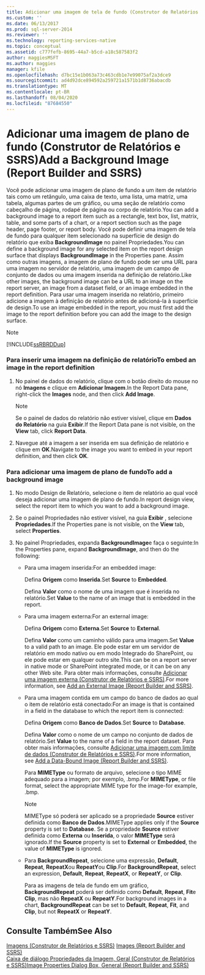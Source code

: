```yaml
---
title: Adicionar uma imagem de tela de fundo (Construtor de Relatórios e SSRS) | Microsoft Docs
ms.custom: ''
ms.date: 06/13/2017
ms.prod: sql-server-2014
ms.reviewer: ''
ms.technology: reporting-services-native
ms.topic: conceptual
ms.assetid: c777fefb-8695-44a7-b5cd-a18c587583f2
author: maggiesMSFT
ms.author: maggies
manager: kfile
ms.openlocfilehash: d7bc15e1b063a73c463cdb1e7e99075af2a3dce9
ms.sourcegitcommit: ad4d92dce894592a259721a1571b1d8736abacdb
ms.translationtype: MT
ms.contentlocale: pt-BR
ms.lasthandoff: 08/04/2020
ms.locfileid: "87684550"
---
```

# <a name="add-a-background-image-report-builder-and-ssrs"></a><span data-ttu-id="01ada-102">Adicionar uma imagem de plano de fundo (Construtor de Relatórios e SSRS)</span><span class="sxs-lookup"><span data-stu-id="01ada-102">Add a Background Image (Report Builder and SSRS)</span></span>
  <span data-ttu-id="01ada-103">Você pode adicionar uma imagem de plano de fundo a um item de relatório tais como um retângulo, uma caixa de texto, uma lista, uma matriz, uma tabela, algumas partes de um gráfico, ou uma seção de relatório como cabeçalho de página, rodapé de página ou corpo de relatório.</span><span class="sxs-lookup"><span data-stu-id="01ada-103">You can add a background image to a report item such as a rectangle, text box, list, matrix, table, and some parts of a chart, or a report section such as the page header, page footer, or report body.</span></span> <span data-ttu-id="01ada-104">Você pode definir uma imagem de tela de fundo para qualquer item selecionado na superfície de design do relatório que exiba **BackgroundImage** no painel Propriedades.</span><span class="sxs-lookup"><span data-stu-id="01ada-104">You can define a background image for any selected item on the report design surface that displays **BackgroundImage** in the Properties pane.</span></span> <span data-ttu-id="01ada-105">Assim como outras imagens, a imagem de plano de fundo pode ser uma URL para uma imagem no servidor de relatório, uma imagem de um campo de conjunto de dados ou uma imagem inserida na definição de relatório.</span><span class="sxs-lookup"><span data-stu-id="01ada-105">Like other images, the background image can be a URL to an image on the report server, an image from a dataset field, or an image embedded in the report definition.</span></span> <span data-ttu-id="01ada-106">Para usar uma imagem inserida no relatório, primeiro adicione a imagem à definição de relatório antes de adicioná-la à superfície de design.</span><span class="sxs-lookup"><span data-stu-id="01ada-106">To use an image embedded in the report, you must first add the image to the report definition before you can add the image to the design surface.</span></span>  
  
> [!NOTE]  
>  [!INCLUDE[ssRBRDDup](../../includes/ssrbrddup-md.md)]  
  
### <a name="to-embed-an-image-in-the-report-definition"></a><span data-ttu-id="01ada-107">Para inserir uma imagem na definição de relatório</span><span class="sxs-lookup"><span data-stu-id="01ada-107">To embed an image in the report definition</span></span>  
  
1.  <span data-ttu-id="01ada-108">No painel de dados do relatório, clique com o botão direito do mouse no nó **Imagens** e clique em **Adicionar Imagem**.</span><span class="sxs-lookup"><span data-stu-id="01ada-108">In the Report Data pane, right-click the **Images** node, and then click **Add Image**.</span></span>  
  
    > [!NOTE]  
    >  <span data-ttu-id="01ada-109">Se o painel de dados do relatório não estiver visível, clique em **Dados do Relatório** na guia **Exibir**.</span><span class="sxs-lookup"><span data-stu-id="01ada-109">If the Report Data pane is not visible, on the **View** tab, click **Report Data**.</span></span>  
  
2.  <span data-ttu-id="01ada-110">Navegue até a imagem a ser inserida em sua definição de relatório e clique em **OK**.</span><span class="sxs-lookup"><span data-stu-id="01ada-110">Navigate to the image you want to embed in your report definition, and then click **OK**.</span></span>  
  
### <a name="to-add-a-background-image"></a><span data-ttu-id="01ada-111">Para adicionar uma imagem de plano de fundo</span><span class="sxs-lookup"><span data-stu-id="01ada-111">To add a background image</span></span>  
  
1.  <span data-ttu-id="01ada-112">No modo Design de Relatório, selecione o item de relatório ao qual você deseja adicionar uma imagem de plano de fundo.</span><span class="sxs-lookup"><span data-stu-id="01ada-112">In report design view, select the report item to which you want to add a background image.</span></span>  
  
2.  <span data-ttu-id="01ada-113">Se o painel Propriedades não estiver visível, na guia **Exibir** , selecione **Propriedades**.</span><span class="sxs-lookup"><span data-stu-id="01ada-113">If the Properties pane is not visible, on the **View** tab, select **Properties**.</span></span>  
  
3.  <span data-ttu-id="01ada-114">No painel Propriedades, expanda **BackgroundImage**e faça o seguinte:</span><span class="sxs-lookup"><span data-stu-id="01ada-114">In the Properties pane, expand **BackgroundImage**, and then do the following:</span></span>  
  
    -   <span data-ttu-id="01ada-115">Para uma imagem inserida:</span><span class="sxs-lookup"><span data-stu-id="01ada-115">For an embedded image:</span></span>  
  
         <span data-ttu-id="01ada-116">Defina **Origem** como **Inserida**.</span><span class="sxs-lookup"><span data-stu-id="01ada-116">Set **Source** to **Embedded**.</span></span>  
  
         <span data-ttu-id="01ada-117">Defina **Valor** como o nome de uma imagem que é inserida no relatório.</span><span class="sxs-lookup"><span data-stu-id="01ada-117">Set **Value** to the name of an image that is embedded in the report.</span></span>  
  
    -   <span data-ttu-id="01ada-118">Para uma imagem externa:</span><span class="sxs-lookup"><span data-stu-id="01ada-118">For an external image:</span></span>  
  
         <span data-ttu-id="01ada-119">Defina **Origem** como **Externa**.</span><span class="sxs-lookup"><span data-stu-id="01ada-119">Set **Source** to **External**.</span></span>  
  
         <span data-ttu-id="01ada-120">Defina **Valor** como um caminho válido para uma imagem.</span><span class="sxs-lookup"><span data-stu-id="01ada-120">Set **Value** to a valid path to an image.</span></span> <span data-ttu-id="01ada-121">Ele pode estar em um servidor de relatório em modo nativo ou em modo Integrado do SharePoint, ou ele pode estar em qualquer outro site.</span><span class="sxs-lookup"><span data-stu-id="01ada-121">This can be on a report server in native mode or SharePoint integrated mode, or it can be on any other Web site.</span></span> <span data-ttu-id="01ada-122">Para obter mais informações, consulte [Adicionar uma imagem externa &#40;Construtor de Relatórios e SSRS&#41;](add-an-external-image-report-builder-and-ssrs.md).</span><span class="sxs-lookup"><span data-stu-id="01ada-122">For more information, see [Add an External Image &#40;Report Builder and SSRS&#41;](add-an-external-image-report-builder-and-ssrs.md).</span></span>  
  
    -   <span data-ttu-id="01ada-123">Para uma imagem contida em um campo do banco de dados ao qual o item de relatório está conectado:</span><span class="sxs-lookup"><span data-stu-id="01ada-123">For an image is that is contained in a field in the database to which the report item is connected:</span></span>  
  
         <span data-ttu-id="01ada-124">Defina **Origem** como **Banco de Dados**.</span><span class="sxs-lookup"><span data-stu-id="01ada-124">Set **Source** to **Database**.</span></span>  
  
         <span data-ttu-id="01ada-125">Defina **Valor** como o nome de um campo no conjunto de dados de relatório.</span><span class="sxs-lookup"><span data-stu-id="01ada-125">Set **Value** to the name of a field in the report dataset.</span></span> <span data-ttu-id="01ada-126">Para obter mais informações, consulte [Adicionar uma imagem com limite de dados &#40;Construtor de Relatórios e SSRS&#41;](add-a-data-bound-image-report-builder-and-ssrs.md).</span><span class="sxs-lookup"><span data-stu-id="01ada-126">For more information, see [Add a Data-Bound Image &#40;Report Builder and SSRS&#41;](add-a-data-bound-image-report-builder-and-ssrs.md).</span></span>  
  
         <span data-ttu-id="01ada-127">Para **MIMEType** ou formato de arquivo, selecione o tipo MIME adequado para a imagem; por exemplo, .bmp.</span><span class="sxs-lookup"><span data-stu-id="01ada-127">For **MIMEType**, or file format, select the appropriate MIME type for the image-for example, .bmp.</span></span>  
  
        > [!NOTE]  
        >  <span data-ttu-id="01ada-128">MIMEType só poderá ser aplicado se a propriedade **Source** estiver definida como **Banco de Dados**.</span><span class="sxs-lookup"><span data-stu-id="01ada-128">MIMEType applies only if the **Source** property is set to **Database**.</span></span> <span data-ttu-id="01ada-129">Se a propriedade **Source** estiver definida como **Externa** ou **Inserida**, o valor **MIMEType** será ignorado.</span><span class="sxs-lookup"><span data-stu-id="01ada-129">If the **Source** property is set to **External** or **Embedded**, the value of **MIMEType** is ignored.</span></span>  
  
    -   <span data-ttu-id="01ada-130">Para **BackgroundRepeat**, selecione uma expressão, **Default**, **Repeat**, **RepeatX**ou **RepeatY**ou **Clip**.</span><span class="sxs-lookup"><span data-stu-id="01ada-130">For **BackgroundRepeat**, select an expression, **Default**, **Repeat**, **RepeatX**, or **RepeatY**, or **Clip**.</span></span>  
  
         <span data-ttu-id="01ada-131">Para as imagens de tela de fundo em um gráfico, **BackgroundRepeat** poderá ser definido como **Default**, **Repeat**, **Fit**e **Clip**, mas não **RepeatX** ou **RepeatY**.</span><span class="sxs-lookup"><span data-stu-id="01ada-131">For background images in a chart, **BackgroundRepeat** can be set to **Default**, **Repeat**, **Fit**, and **Clip**, but not **RepeatX** or **RepeatY**.</span></span>  
  
## <a name="see-also"></a><span data-ttu-id="01ada-132">Consulte Também</span><span class="sxs-lookup"><span data-stu-id="01ada-132">See Also</span></span>  
 <span data-ttu-id="01ada-133">[Imagens &#40;Construtor de Relatórios e SSRS&#41;](images-report-builder-and-ssrs.md) </span><span class="sxs-lookup"><span data-stu-id="01ada-133">[Images &#40;Report Builder and SSRS&#41;](images-report-builder-and-ssrs.md) </span></span>  
 [<span data-ttu-id="01ada-134">Caixa de diálogo Propriedades da Imagem, Geral &#40;Construtor de Relatórios e SSRS&#41;</span><span class="sxs-lookup"><span data-stu-id="01ada-134">Image Properties Dialog Box, General &#40;Report Builder and SSRS&#41;</span></span>](../image-properties-dialog-box-general-report-builder-and-ssrs.md)  
  
  
